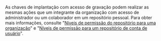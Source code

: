 As chaves de implantação com acesso de gravação podem realizar as mesmas ações que um integrante da organização com acesso de administrador ou um colaborador em um repositório pessoal. Para obter mais informações, consulte "[Níveis de permissão do repositório para uma organização](/articles/repository-permission-levels-for-an-organization/)" e "[Níveis de permissão para um repositório de conta de usuário](/articles/permission-levels-for-a-user-account-repository/)".
